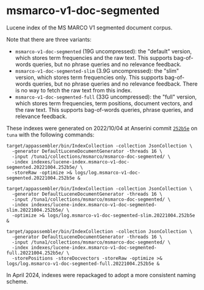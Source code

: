 # msmarco-v1-doc-segmented

Lucene index of the MS MARCO V1 segmented document corpus.

Note that there are three variants:

+ `msmarco-v1-doc-segmented` (19G uncompressed): the "default" version, which stores term frequencies and the raw text. This supports bag-of-words queries, but no phrase queries and no relevance feedback.
+ `msmarco-v1-doc-segmented-slim` (3.9G uncompressed): the "slim" version, which stores term frequencies only. This supports bag-of-words queries, but no phrase queries and no relevance feedback. There is no way to fetch the raw text from this index.
+ `msmarco-v1-doc-segmented-full` (33G uncompressed): the "full" version, which stores term frequencies, term positions, document vectors, and the raw text. This supports bag-of-words queries, phrase queries, and relevance feedback.

These indexes were generated on 2022/10/04 at Anserini commit [`252b5e`](https://github.com/castorini/anserini/commit/252b5e2087dd7b3b994d41a444d4ae0044519819) on `tuna` with the following commands:

```
target/appassembler/bin/IndexCollection -collection JsonCollection \
  -generator DefaultLuceneDocumentGenerator -threads 16 \
  -input /tuna1/collections/msmarco/msmarco-doc-segmented/ \
  -index indexes/lucene-index.msmarco-v1-doc-segmented.20221004.252b5e/ \
  -storeRaw -optimize >& logs/log.msmarco-v1-doc-segmented.20221004.252b5e &

target/appassembler/bin/IndexCollection -collection JsonCollection \
  -generator DefaultLuceneDocumentGenerator -threads 16 \
  -input /tuna1/collections/msmarco/msmarco-doc-segmented/ \
  -index indexes/lucene-index.msmarco-v1-doc-segmented-slim.20221004.252b5e/ \
  -optimize >& logs/log.msmarco-v1-doc-segmented-slim.20221004.252b5e &

target/appassembler/bin/IndexCollection -collection JsonCollection \
  -generator DefaultLuceneDocumentGenerator -threads 16 \
  -input /tuna1/collections/msmarco/msmarco-doc-segmented/ \
  -index indexes/lucene-index.msmarco-v1-doc-segmented-full.20221004.252b5e/ \
  -storePositions -storeDocvectors -storeRaw -optimize >& logs/log.msmarco-v1-doc-segmented-full.20221004.252b5e &
```

In April 2024, indexes were repackaged to adopt a more consistent naming scheme.
